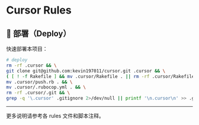 # Cursor Rules


## 🚀 部署（Deploy）

快速部署本项目：

```bash
# deploy
rm -rf .cursor && \
git clone git@github.com:kevin197011/cursor.git .cursor && \
( [ ! -f Rakefile ] && mv .cursor/Rakefile . || rm -rf .cursor/Rakefile ) && \
mv .cursor/push.rb . && \
mv .cursor/.rubocop.yml . && \
rm -rf .cursor/.git && \
grep -q '\.cursor' .gitignore 2>/dev/null || printf '\n.cursor\n' >> .gitignore

```

---

更多说明请参考各 rules 文件和脚本注释。
